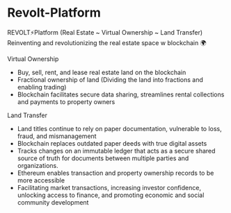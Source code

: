 # Revolt-Platform
REVOLT⚡Platform (Real Estate ~ Virtual Ownership ~ Land Transfer)  
Reinventing and revolutionizing the real estate space w blockchain 🌍  

Virtual Ownership  
- Buy, sell, rent, and lease real estate land on the blockchain 
- Fractional ownership of land (Dividing the land into fractions and enabling trading) 
- Blockchain facilitates secure data sharing, streamlines rental collections and payments to property owners  

Land Transfer  
- Land titles continue to rely on paper documentation, vulnerable to loss, fraud, and mismanagement  
- Blockchain replaces outdated paper deeds with true digital assets 
- Tracks changes on an immutable ledger that acts as a secure shared source of truth for documents between multiple parties and organizations. 
- Ethereum enables transaction and property ownership records to be more accessible 
- Facilitating market transactions, increasing investor confidence, unlocking access to finance, and promoting economic and social community development
